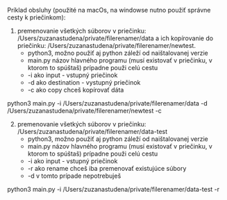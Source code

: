 Príklad obsluhy (použité na macOs, na windowse nutno použiť správne cesty k priečinkom):

1. premenovanie všetkých súborov v priečinku: /Users/zuzanastudena/private/filerenamer/data 
    a ich kopírovanie do priečinku: /Users/zuzanastudena/private/filerenamer/newtest.
   - python3, možno použiť aj python záleží od naištalovanej verzie
   - main.py názov hlavného programu (musí existovať v priečinku, v ktorom to spúštaš) prípadne použi celú cestu
   - -i ako input - vstupný priečinok
   - -d ako destination - vystupný priečinok
   - -c ako copy chceš kopírovať dáta

python3 main.py -i /Users/zuzanastudena/private/filerenamer/data -d /Users/zuzanastudena/private/filerenamer/newtest -c


2. premenovanie všetkých súborov v priečinku: /Users/zuzanastudena/private/filerenamer/data-test
    - python3, možno použiť aj python záleží od naištalovanej verzie
    - main.py názov hlavného programu (musí existovať v priečinku, v ktorom to spúštaš) prípadne použi celú cestu
    - -i ako input - vstupný priečinok
    - -r ako rename chceš iba premenovať existujúce súbory
    - -d v tomto prípade nepotrebuješ

python3 main.py -i /Users/zuzanastudena/private/filerenamer/data-test -r    